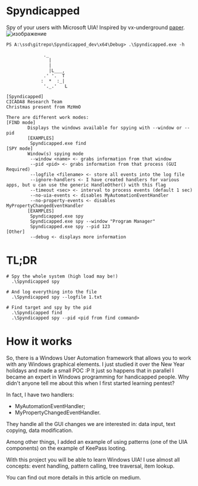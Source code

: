 # Spyndicapped

Spy of your users with Microsoft UIA! Inspired by vx-underground [paper](https://samples.vx-underground.org/Papers/Windows/Windows%20COM/2022-10-28%20-%20Using%20Windows%20IUIAutomation%20for%20spyware%20and%20other%20malicious%20purposes.html).
![изображение](https://github.com/user-attachments/assets/052ae59a-67d8-4d04-9fa1-847a34562af6)

```shell
PS A:\ssd\gitrepo\Spyndicapped_dev\x64\Debug> .\Spyndicapped.exe -h

              ._
                |
                |
                |L___,
              .' '.  T
             :  *  :_|
              '._.'   L

[Spyndicapped]
CICADA8 Research Team
Christmas present from MzHmO

There are different work modes:
[FIND mode]
        Displays the windows available for spying with --window or --pid
        [EXAMPLES]
         Spyndicapped.exe find
[SPY mode]
        Window(s) spying mode
         --window <name> <- grabs information from that window
         --pid <pid> <- grabs information from that process (GUI Required)
         --logfile <filename> <- store all events into the log file
         --ignore-handlers <- I have created handlers for various apps, but u can use the generic HandleOther() with this flag
         --timeout <sec> <- interval to process events (default 1 sec)
         --no-uia-events <- disables MyAutomationEventHandler
         --no-property-events <- disables MyPropertyChangedEventHandler
        [EXAMPLES]
         Spyndicapped.exe spy
         Spyndicapped.exe spy --window "Program Manager"
         Spyndicapped.exe spy --pid 123
[Other]
         --debug <- displays more information
```

# TL;DR

```shell
# Spy the whole system (high load may be!)
  .\Spyndicapped spy

# And log everything into the file
  .\Spyndicapped spy --logfile 1.txt

# Find target and spy by the pid
  .\Spyndicapped find
  .\Spyndicapped spy --pid <pid from find command>
```

# How it works
So, there is a Windows User Automation framework that allows you to work with any Windows graphical elements. I just studied it over the New Year holidays and made a small POC :P It just so happens that in parallel I became an expert in Windows programming for handicapped people. Why didn't anyone tell me about this when I first started learning pentest?

In fact, I have two handlers:
- MyAutomationEventHandler;
- MyPropertyChangedEventHandler.

They handle all the GUI changes we are interested in: data input, text copying, data modification. 

Among other things, I added an example of using patterns (one of the UIA components) on the example of KeePass looting.

With this project you will be able to learn Windows UIA! I use almost all concepts: event handling, pattern calling, tree traversal, item lookup.

You can find out more details in this article on medium.
